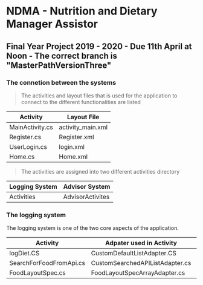 # NDMA - Nutrition and Dietary Manager Assistor

## Final Year Project 2019 - 2020 - Due 11th April at Noon - The correct branch is "MasterPathVersionThree"

### The connetion between the systems

> The activities and layout files that is used for the application to connect to the different functionalities are listed

| Activity        | Layout File       |
| --------------- | ----------------- |
| MainActivity.cs | activity_main.xml |
| Register.cs     | Register.xml      |
| UserLogin.cs    | login.xml         |
| Home.cs         | Home.xml          |

> The activities are assigned into two different activities directory

| Logging System | Advisor System   |
| -------------- | ---------------- |
| Activities     | AdvisorActivites |

### The logging system

The logging system is one of the two core aspects of the application.

| Activity                | Adpater used in Activity        | Adapter layout file                | Activity Layout File(s)     |
| ----------------------- | ------------------------------- | ---------------------------------- | --------------------------- |
| logDiet.CS              | CustomDefaultListAdapter.CS     | CustomSimpleListLayout.xml         | FoodDailySchedule.xml       | LogDiet.xml | foodloggedlist.Xml |
| SearchForFoodFromApi.cs | CustomSearchedAPIListAdapter.cs | DisplaySearchedAPIListLayout.xml   | SearchForFood.xml           | SearchForFoodListView.xml | NA |
| FoodLayoutSpec.cs       | FoodLayoutSpecArrayAdapter.cs   | FoodLayoutSpecListViewContents.xml | FoodLayoutSpecification.xml | NA | NA |
